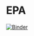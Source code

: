 # EPA

[![Binder](http://mybinder.org/badge_logo.svg)](http://mybinder.org/v2/gh/kaibawong/EPA/HEAD?urlpath=%2Fapps%2Fappmode_all.ipynb)
